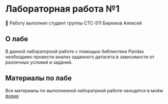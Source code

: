 # Лабораторная работа №1

🤖 Работу выполнил студент группы СТС-511 Бирюков Алексей

## О лабе
В данной лабораторной работе с помощью библиотеки Pandas необходимо провести анализ заданного датасета в зависимости от различных условий и заданий.

## Материалы по лабе
Все материалы по выполненной лаборатрной работе находятся в моём [форке](https://github.com/birukovalex44/IntroML-Biryukov/homework_1)

